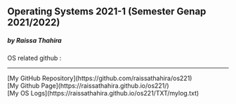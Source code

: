 ## Operating Systems 2021-1 (Semester Genap 2021/2022)
##### by Raissa Thahira

OS related github :
<hr>
[My GitHub Repository](https://github.com/raissathahira/os221)<br>
[My Github Page](https://raissathahira.github.io/os221/)<br>
[My OS Logs](https://raissathahira.github.io/os221/TXT/mylog.txt)<br>
